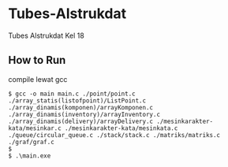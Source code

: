 # Tubes-Alstrukdat
Tubes Alstrukdat Kel 18


## How to Run
compile lewat gcc

```
$ gcc -o main main.c ./point/point.c ./array_statis(listofpoint)/ListPoint.c ./array_dinamis(komponen)/arrayKomponen.c ./array_dinamis(inventory)/arrayInventory.c ./array_dinamis(delivery)/arrayDelivery.c ./mesinkarakter-kata/mesinkar.c ./mesinkarakter-kata/mesinkata.c ./queue/circular_queue.c ./stack/stack.c ./matriks/matriks.c ./graf/graf.c
$
$ .\main.exe
```
